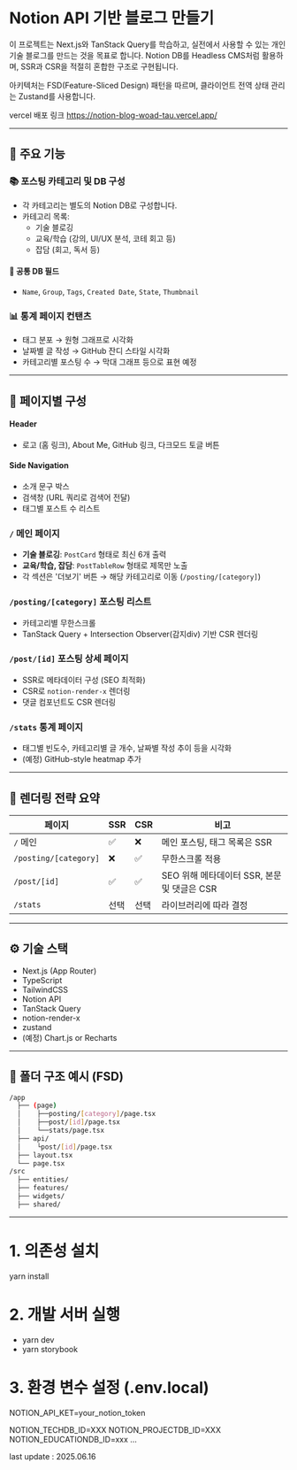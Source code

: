# Notion API 기반 블로그 만들기

이 프로젝트는 Next.js와 TanStack Query를 학습하고, 실전에서 사용할 수 있는 개인 기술 블로그를 만드는 것을 목표로 합니다.
Notion DB를 Headless CMS처럼 활용하며, SSR과 CSR을 적절히 혼합한 구조로 구현됩니다.

아키텍처는 FSD(Feature-Sliced Design) 패턴을 따르며, 클라이언트 전역 상태 관리는 Zustand를 사용합니다.

vercel 배포 링크
https://notion-blog-woad-tau.vercel.app/

---

## 📌 주요 기능

### 📚 포스팅 카테고리 및 DB 구성
- 각 카테고리는 별도의 Notion DB로 구성합니다.
- 카테고리 목록:
  - 기술 블로깅
  - 교육/학습 (강의, UI/UX 분석, 코테 회고 등)
  - 잡담 (회고, 독서 등)

#### 📄 공통 DB 필드
- `Name`, `Group`, `Tags`, `Created Date`, `State`, `Thumbnail`

### 📊 통계 페이지 컨탠츠
- 태그 분포 → 원형 그래프로 시각화
- 날짜별 글 작성 → GitHub 잔디 스타일 시각화
- 카테고리별 포스팅 수 → 막대 그래프 등으로 표현 예정

---

## 🧭 페이지별 구성

#### Header
- 로고 (홈 링크), About Me, GitHub 링크, 다크모드 토글 버튼

#### Side Navigation
- 소개 문구 박스
- 검색창 (URL 쿼리로 검색어 전달)
- 태그별 포스트 수 리스트

### `/` 메인 페이지
- **기술 블로깅**: `PostCard` 형태로 최신 6개 출력
- **교육/학습, 잡담**: `PostTableRow` 형태로 제목만 노출
- 각 섹션은 '더보기' 버튼 → 해당 카테고리로 이동 (`/posting/[category]`)

### `/posting/[category]` 포스팅 리스트
- 카테고리별 무한스크롤
- TanStack Query + Intersection Observer(감지div) 기반 CSR 렌더링

### `/post/[id]` 포스팅 상세 페이지
- SSR로 메타데이터 구성 (SEO 최적화)
- CSR로 `notion-render-x` 렌더링
- 댓글 컴포넌트도 CSR 렌더링

### `/stats` 통계 페이지
- 태그별 빈도수, 카테고리별 글 개수, 날짜별 작성 추이 등을 시각화
- (예정) GitHub-style heatmap 추가

---

## 🚦 렌더링 전략 요약

| 페이지 | SSR | CSR | 비고 |
|--------|-----|-----|------|
| `/` 메인 | ✅ | ❌ | 메인 포스팅, 태그 목록은 SSR |
| `/posting/[category]` | ❌ | ✅ | 무한스크롤 적용 |
| `/post/[id]` | ✅ | ✅ | SEO 위해 메타데이터 SSR, 본문 및 댓글은 CSR |
| `/stats` | 선택 | 선택 | 라이브러리에 따라 결정 |

---

## ⚙️ 기술 스택

- Next.js (App Router)
- TypeScript
- TailwindCSS
- Notion API
- TanStack Query
- notion-render-x
- zustand
- (예정) Chart.js or Recharts

---

## 🧱 폴더 구조 예시 (FSD)

```bash
/app
  ├── (page)
  │    ├──posting/[category]/page.tsx
  │    ├──post/[id]/page.tsx
  │    └──stats/page.tsx
  ├── api/
  │    └post/[id]/page.tsx
  ├── layout.tsx
  └── page.tsx
/src
  ├── entities/
  ├── features/
  ├── widgets/
  ├── shared/
```

---

# 1. 의존성 설치
yarn install

# 2. 개발 서버 실행
- yarn dev
- yarn storybook

# 3. 환경 변수 설정 (.env.local)
NOTION_API_KET=your_notion_token

NOTION_TECHDB_ID=XXX
NOTION_PROJECTDB_ID=XXX
NOTION_EDUCATIONDB_ID=xxx
...

last update : 2025.06.16